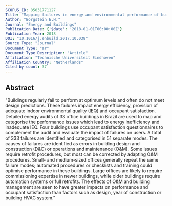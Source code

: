 ```yaml
---
SCOPUS_ID: 85031771127
Title: "Mapping failures in energy and environmental performance of buildings"
Author: "Borgstein E.H."
Journal: "Energy and Buildings"
Publication Date: {'$date': '2018-01-01T00:00:00Z'}
Publication Year: 2018
DOI: "10.1016/j.enbuild.2017.10.038"
Source Type: "Journal"
Document Type: "ar"
Document Type Description: "Article"
Affiliation: "Technische Universiteit Eindhoven"
Affiliation Country: "Netherlands"
Cited by count: 37
---
```


## Abstract
"Buildings regularly fail to perform at optimum levels and often do not meet design predictions. These failures impact energy efficiency, provision of adequate indoor environmental quality (IEQ) and occupant satisfaction. Detailed energy audits of 33 office buildings in Brazil are used to map and categorise the performance issues which lead to energy inefficiency and inadequate IEQ. Four buildings use occupant satisfaction questionnaires to complement the audit and evaluate the impact of failures on users. A total of 333 failures are identified and categorised in 51 separate modes. The causes of failures are identified as errors in building design and construction (D&C) or operations and maintenance (O&M). Some issues require retrofit procedures, but most can be corrected by adapting O&M procedures. Small- and medium-sized offices generally repeat the same failure modes; automated procedures or checklists and training could optimise performance in these buildings. Large offices are likely to require commissioning expertise in newer buildings, while older buildings require automation systems or full retrofits. The effects of O&M and building management are seen to have greater impacts on performance and occupant satisfaction than factors such as design, year of construction or building HVAC system."
